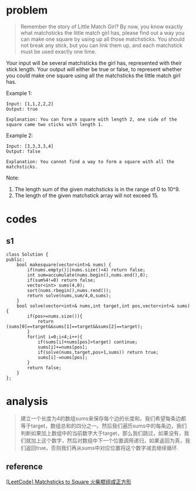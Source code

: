 # problem
>Remember the story of Little Match Girl? By now, you know exactly what matchsticks the little match girl has, please find out a way you can make one square by using up all those matchsticks. You should not break any stick, but you can link them up, and each matchstick must be used exactly one time.

Your input will be several matchsticks the girl has, represented with their stick length. Your output will either be true or false, to represent whether you could make one square using all the matchsticks the little match girl has.

Example 1:
```
Input: [1,1,2,2,2]
Output: true

Explanation: You can form a square with length 2, one side of the square came two sticks with length 1.
```
Example 2:
```
Input: [3,3,3,3,4]
Output: false

Explanation: You cannot find a way to form a square with all the matchsticks.
```
Note:
1. The length sum of the given matchsticks is in the range of 0 to 10^9.
2. The length of the given matchstick array will not exceed 15.

# codes

## s1
```
class Solution {
public:
    bool makesquare(vector<int>& nums) {
        if(nums.empty()||nums.size()<4) return false;
        int sum=accumulate(nums.begin(),nums.end(),0);
        if(sum%4!=0) return false;
        vector<int> sums(4,0);
        sort(nums.rbegin(),nums.rend());
        return solve(nums,sum/4,0,sums);
    }
    bool solve(vector<int>& nums,int target,int pos,vector<int>& sums){
        if(pos>=nums.size()){
            return (sums[0]==target&&sums[1]==target&&sums[2]==target);
        }
        for(int i=0;i<4;i++){
            if(sums[i]+nums[pos]>target) continue;
            sums[i]+=nums[pos];
            if(solve(nums,target,pos+1,sums)) return true;
            sums[i]-=nums[pos];
        }
        return false;
    }
};
```


# analysis
>建立一个长度为4的数组sums来保存每个边的长度和，我们希望每条边都等于target，数组总和的四分之一。然后我们遍历sums中的每条边，我们判断如果加上数组中的当前数字大于target，那么我们跳过，如果没有，我们就加上这个数字，然后对数组中下一个位置调用递归，如果返回为真，我们返回true，否则我们再从sums中对应位置将这个数字减去继续循环.

## reference
[[LeetCode] Matchsticks to Square 火柴棍组成正方形][1]

[1]: http://www.cnblogs.com/grandyang/p/6238425.html

